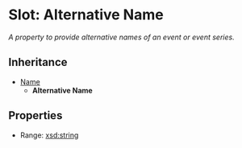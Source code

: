 # Slot: Alternative Name
_A property to provide alternative names of an event or event series._




## Inheritance

* [Name](name.md)
    * **Alternative Name**



## Properties

 * Range: [xsd:string](http://www.w3.org/2001/XMLSchema#string)







